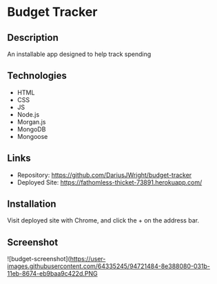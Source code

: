 # Budget Tracker

## Description
An installable app designed to help track spending

## Technologies
* HTML
* CSS
* JS
* Node.js
* Morgan.js
* MongoDB
* Mongoose

## Links
* Repository: https://github.com/DariusJWright/budget-tracker
* Deployed Site: https://fathomless-thicket-73891.herokuapp.com/

## Installation
Visit deployed site with Chrome, and click the + on the address bar.

## Screenshot
![budget-screenshot](https://user-images.githubusercontent.com/64335245/94721484-8e388080-031b-11eb-8674-eb9baa9c422d.PNG
